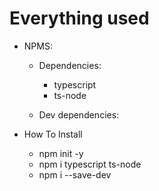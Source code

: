 # Everything used

- NPMS:

  - Dependencies:

    - typescript
    - ts-node

  - Dev dependencies:

- How To Install

  - npm init -y
  - npm i typescript ts-node
  - npm i --save-dev
